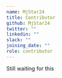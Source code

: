 ```yaml
---
name: MjStar24
title: Contributor
github: MjStar24
twitter: ""
linkedin: ""
slack: ""
joining_date: ""
role: contributor
---
```


Still waiting for this
